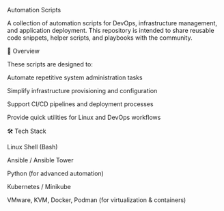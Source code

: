 Automation Scripts

A collection of automation scripts for DevOps, infrastructure management, and application deployment.
This repository is intended to share reusable code snippets, helper scripts, and playbooks with the community.

📌 Overview

These scripts are designed to:

Automate repetitive system administration tasks

Simplify infrastructure provisioning and configuration

Support CI/CD pipelines and deployment processes

Provide quick utilities for Linux and DevOps workflows

🛠️ Tech Stack

Linux Shell (Bash)

Ansible / Ansible Tower

Python (for advanced automation)

Kubernetes / Minikube

VMware, KVM, Docker, Podman (for virtualization & containers)
